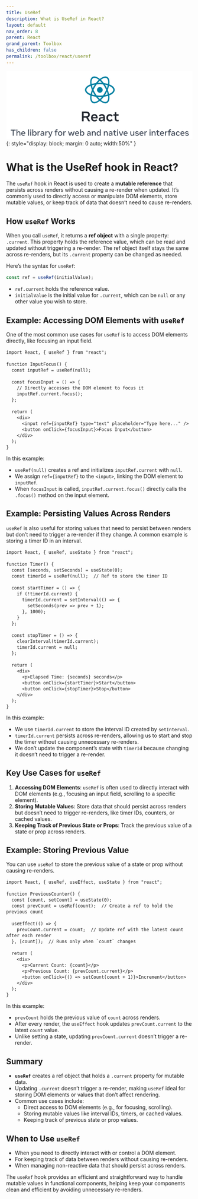 ```yaml
---
title: UseRef
description: What is UseRef in React?
layout: default
nav_order: 8
parent: React
grand_parent: Toolbox
has_children: false
permalink: /toolbox/react/useref
---
```


![Codelab](./images/reactlogo.png){: style="display: block; margin: 0 auto; width:50%" }

# What is the UseRef hook in React?

The `useRef` hook in React is used to create a **mutable reference** that persists across renders without causing a re-render when updated. It’s commonly used to directly access or manipulate DOM elements, store mutable values, or keep track of data that doesn’t need to cause re-renders.

## How `useRef` Works

When you call `useRef`, it returns a **ref object** with a single property: `.current`. This property holds the reference value, which can be read and updated without triggering a re-render. The ref object itself stays the same across re-renders, but its `.current` property can be changed as needed.

Here’s the syntax for `useRef`:

```javascript
const ref = useRef(initialValue);
```

- `ref.current` holds the reference value.
- `initialValue` is the initial value for `.current`, which can be `null` or any other value you wish to store.

## Example: Accessing DOM Elements with `useRef`

One of the most common use cases for `useRef` is to access DOM elements directly, like focusing an input field.

```react
import React, { useRef } from "react";

function InputFocus() {
  const inputRef = useRef(null);

  const focusInput = () => {
    // Directly accesses the DOM element to focus it
    inputRef.current.focus();
  };

  return (
    <div>
      <input ref={inputRef} type="text" placeholder="Type here..." />
      <button onClick={focusInput}>Focus Input</button>
    </div>
  );
}
```

In this example:

- `useRef(null)` creates a ref and initializes `inputRef.current` with `null`.
- We assign `ref={inputRef}` to the `<input>`, linking the DOM element to `inputRef`.
- When `focusInput` is called, `inputRef.current.focus()` directly calls the `.focus()` method on the input element.

## Example: Persisting Values Across Renders

`useRef` is also useful for storing values that need to persist between renders but don’t need to trigger a re-render if they change. A common example is storing a timer ID in an interval.

```react
import React, { useRef, useState } from "react";

function Timer() {
  const [seconds, setSeconds] = useState(0);
  const timerId = useRef(null);  // Ref to store the timer ID

  const startTimer = () => {
    if (!timerId.current) {
      timerId.current = setInterval(() => {
        setSeconds(prev => prev + 1);
      }, 1000);
    }
  };

  const stopTimer = () => {
    clearInterval(timerId.current);
    timerId.current = null;
  };

  return (
    <div>
      <p>Elapsed Time: {seconds} seconds</p>
      <button onClick={startTimer}>Start</button>
      <button onClick={stopTimer}>Stop</button>
    </div>
  );
}
```

In this example:

- We use `timerId.current` to store the interval ID created by `setInterval`.
- `timerId.current` persists across re-renders, allowing us to start and stop the timer without causing unnecessary re-renders.
- We don’t update the component’s state with `timerId` because changing it doesn’t need to trigger a re-render.

## Key Use Cases for `useRef`

1. **Accessing DOM Elements**: `useRef` is often used to directly interact with DOM elements (e.g., focusing an input field, scrolling to a specific element).
2. **Storing Mutable Values**: Store data that should persist across renders but doesn’t need to trigger re-renders, like timer IDs, counters, or cached values.
3. **Keeping Track of Previous State or Props**: Track the previous value of a state or prop across renders.

## Example: Storing Previous Value

You can use `useRef` to store the previous value of a state or prop without causing re-renders.

```react
import React, { useRef, useEffect, useState } from "react";

function PreviousCounter() {
  const [count, setCount] = useState(0);
  const prevCount = useRef(count);  // Create a ref to hold the previous count

  useEffect(() => {
    prevCount.current = count;  // Update ref with the latest count after each render
  }, [count]);  // Runs only when `count` changes

  return (
    <div>
      <p>Current Count: {count}</p>
      <p>Previous Count: {prevCount.current}</p>
      <button onClick={() => setCount(count + 1)}>Increment</button>
    </div>
  );
}
```

In this example:

- `prevCount` holds the previous value of `count` across renders.
- After every render, the `useEffect` hook updates `prevCount.current` to the latest `count` value.
- Unlike setting a state, updating `prevCount.current` doesn’t trigger a re-render.

## Summary

- **`useRef`** creates a ref object that holds a `.current` property for mutable data.
- Updating `.current` doesn’t trigger a re-render, making `useRef` ideal for storing DOM elements or values that don’t affect rendering.
- Common use cases include:
  - Direct access to DOM elements (e.g., for focusing, scrolling).
  - Storing mutable values like interval IDs, timers, or cached values.
  - Keeping track of previous state or prop values.

## When to Use `useRef`

- When you need to directly interact with or control a DOM element.
- For keeping track of data between renders without causing re-renders.
- When managing non-reactive data that should persist across renders.

The `useRef` hook provides an efficient and straightforward way to handle mutable values in functional components, helping keep your components clean and efficient by avoiding unnecessary re-renders.
